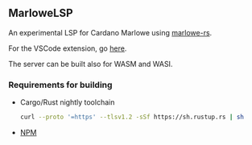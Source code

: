 ## MarloweLSP

An experimental LSP for Cardano Marlowe using [marlowe-rs](https://github.com/OlofBlomqvist/marlowe_rust).

For the VSCode extension, go [here](https://marketplace.visualstudio.com/items?itemName=OlofBlomqvist.marlowelsp).

The server can be built also for WASM and WASI.

### Requirements for building

* Cargo/Rust nightly toolchain
   ```bash
   curl --proto '=https' --tlsv1.2 -sSf https://sh.rustup.rs | sh
   ```

* [NPM](https://www.npmjs.com/)

